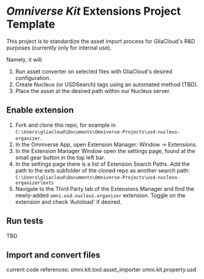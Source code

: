 # *Omniverse Kit* Extensions Project Template

This project is to standardize the asset import process for GliaCloud's R&D purposes (currently only for internal use).

Namely, it will:

1. Run asset converter on selected files with GliaCloud's desired configuration.
2. Create Nucleus (or USDSearch) tags using an automated method (TBD).
3. Place the asset at the desired path within our Nucleus server.

## Enable extension
1. Fork and clone this repo, for example in `C:\Users\gliacloud\Documents\Omniverse-Projects\usd-nucleus-organizer`.
2. In the Omniverse App, open Extension Manager: Window → Extensions.
3. In the Extension Manager Window open the settings page, found at the small gear button in the top left bar.
4. In the settings page there is a list of Extension Search Paths. Add the path to the exts subfolder of the cloned repo as another search path: `C:\Users\gliacloud\Documents\Omniverse-Projects\usd-nucleus-organizer\exts`
5. Navigate to the Third Party tab of the Extensions Manager and find the newly-added `omni.usd.nucleus.organizer` extension. Toggle on the extension and check 'Autoload' if desired.

## Run tests
TBD

## Import and convert files

current code references:
    omni.kit.tool.asset_importer
    omni.kit.property.usd

